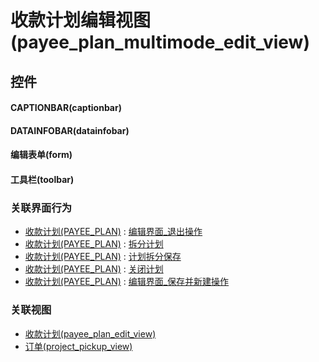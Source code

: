 # 收款计划编辑视图(payee_plan_multimode_edit_view)  <!-- {docsify-ignore-all} -->



## 控件
#### CAPTIONBAR(captionbar)
#### DATAINFOBAR(datainfobar)
#### 编辑表单(form)
#### 工具栏(toolbar)


### 关联界面行为
  * [收款计划(PAYEE_PLAN)](module/crm/payee_plan) : [编辑界面_退出操作](module/crm/payee_plan#界面行为)
  * [收款计划(PAYEE_PLAN)](module/crm/payee_plan) : [拆分计划](module/crm/payee_plan#界面行为)
  * [收款计划(PAYEE_PLAN)](module/crm/payee_plan) : [计划拆分保存](module/crm/payee_plan#界面行为)
  * [收款计划(PAYEE_PLAN)](module/crm/payee_plan) : [关闭计划](module/crm/payee_plan#界面行为)
  * [收款计划(PAYEE_PLAN)](module/crm/payee_plan) : [编辑界面_保存并新建操作](module/crm/payee_plan#界面行为)

### 关联视图
  * [收款计划(payee_plan_edit_view)](app/view/payee_plan_edit_view)
  * [订单(project_pickup_view)](app/view/project_pickup_view)

<script>
 const { createApp } = Vue
  createApp({
    data() {
      return {

      }
    }
  }).use(ElementPlus).mount('#app')
</script>